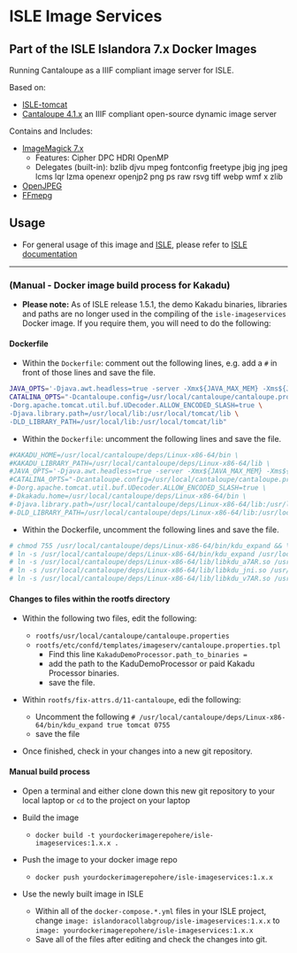 # ISLE Image Services

## Part of the ISLE Islandora 7.x Docker Images
Running Cantaloupe as a IIIF compliant image server for ISLE.

Based on:
* [ISLE-tomcat](https://github.com/Islandora-Collaboration-Group/isle-tomcat)
* [Cantaloupe 4.1.x](https://medusa-project.github.io/cantaloupe/) an IIIF compliant open-source dynamic image server

Contains and Includes:
* [ImageMagick 7.x](https://www.imagemagick.org/)
  * Features: Cipher DPC HDRI OpenMP
  * Delegates (built-in): bzlib djvu mpeg fontconfig freetype jbig jng jpeg lcms lqr lzma openexr openjp2 png ps raw rsvg tiff webp wmf x zlib
* [OpenJPEG](http://www.openjpeg.org/)
* [FFmepg](https://www.ffmpeg.org/)

## Usage

* For general usage of this image and [ISLE](https://github.com/Islandora-Collaboration-Group/ISLE), please refer to [ISLE documentation](https://islandora-collaboration-group.github.io/ISLE/)

---

### (Manual - Docker image build process for Kakadu)
* **Please note:** As of ISLE release 1.5.1, the demo Kakadu binaries, libraries and paths are no longer used in the compiling of the `isle-imageservices` Docker image. If you require them, you will need to do the following:

#### Dockerfile

* Within the `Dockerfile`: comment out the following lines, e.g. add a `#` in front of those lines and save the file.

```bash
JAVA_OPTS='-Djava.awt.headless=true -server -Xmx${JAVA_MAX_MEM} -Xms${JAVA_MIN_MEM} -XX:+UseG1GC -XX:+UseStringDeduplication -XX:MaxGCPauseMillis=200 -XX:InitiatingHeapOccupancyPercent=70 -Djava.net.preferIPv4Stack=true -Djava.net.preferIPv4Addresses=true' \
CATALINA_OPTS="-Dcantaloupe.config=/usr/local/cantaloupe/cantaloupe.properties \
-Dorg.apache.tomcat.util.buf.UDecoder.ALLOW_ENCODED_SLASH=true \
-Djava.library.path=/usr/local/lib:/usr/local/tomcat/lib \
-DLD_LIBRARY_PATH=/usr/local/lib:/usr/local/tomcat/lib"
```

* Within the `Dockerfile`: uncomment the following lines and save the file.

```bash
#KAKADU_HOME=/usr/local/cantaloupe/deps/Linux-x86-64/bin \
#KAKADU_LIBRARY_PATH=/usr/local/cantaloupe/deps/Linux-x86-64/lib \
#JAVA_OPTS='-Djava.awt.headless=true -server -Xmx${JAVA_MAX_MEM} -Xms${JAVA_MIN_MEM} -XX:+UseG1GC -XX:+UseStringDeduplication -XX:MaxGCPauseMillis=200 -XX:InitiatingHeapOccupancyPercent=70 -Djava.net.preferIPv4Stack=true -Djava.net.preferIPv4Addresses=true' \
#CATALINA_OPTS="-Dcantaloupe.config=/usr/local/cantaloupe/cantaloupe.properties \
#-Dorg.apache.tomcat.util.buf.UDecoder.ALLOW_ENCODED_SLASH=true \
#-Dkakadu.home=/usr/local/cantaloupe/deps/Linux-x86-64/bin \
#-Djava.library.path=/usr/local/cantaloupe/deps/Linux-x86-64/lib:/usr/local/tomcat/lib \
#-DLD_LIBRARY_PATH=/usr/local/cantaloupe/deps/Linux-x86-64/lib:/usr/local/tomcat/lib"
```

* Within the Dockerfile, uncomment the following lines and save the file.

```bash
# chmod 755 /usr/local/cantaloupe/deps/Linux-x86-64/bin/kdu_expand && \
# ln -s /usr/local/cantaloupe/deps/Linux-x86-64/bin/kdu_expand /usr/local/bin/kdu_expand && \
# ln -s /usr/local/cantaloupe/deps/Linux-x86-64/lib/libkdu_a7AR.so /usr/local/lib/libkdu_a7AR.so && \
# ln -s /usr/local/cantaloupe/deps/Linux-x86-64/lib/libkdu_jni.so /usr/local/lib/libkdu_jni.so && \
# ln -s /usr/local/cantaloupe/deps/Linux-x86-64/lib/libkdu_v7AR.so /usr/local/lib/libkdu_v7AR.so && \
```    

#### Changes to files within the rootfs directory

* Within the following two files, edit the following: 
  * `rootfs/usr/local/cantaloupe/cantaloupe.properties`
  * `rootfs/etc/confd/templates/imageserv/cantaloupe.properties.tpl`
    * Find this line `KakaduDemoProcessor.path_to_binaries = `
    * add the path to the KaduDemoProcessor or paid Kakadu Processor binaries.
    * save the file.

* Within `rootfs/fix-attrs.d/11-cantaloupe`, edi the following:
  * Uncomment the following `# /usr/local/cantaloupe/deps/Linux-x86-64/bin/kdu_expand true tomcat 0755`
  * save the file

* Once finished, check in your changes into a new git repository.

#### Manual build process

* Open a terminal and either clone down this new git repository to your local laptop or `cd` to the project on your laptop

* Build the image
  * `docker build -t yourdockerimagerepohere/isle-imageservices:1.x.x .`

* Push the image to your docker image repo
  * `docker push yourdockerimagerepohere/isle-imageservices:1.x.x`

* Use the newly built image in ISLE
  * Within all of the `docker-compose.*.yml` files in your ISLE project, change `image: islandoracollabgroup/isle-imageservices:1.x.x` to `image: yourdockerimagerepohere/isle-imageservices:1.x.x`
  * Save all of the files after editing and check the changes into git.
